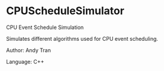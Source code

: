 # CPUScheduleSimulator
CPU Event Schedule Simulation

Simulates different algorithms used for CPU event scheduling.

Author: Andy Tran

Language: C++
